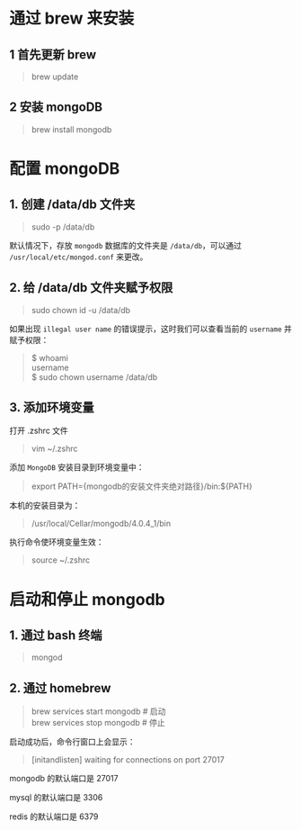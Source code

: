 # 通过 brew 来安装

## 1 首先更新 brew 

> brew update

## 2 安装 mongoDB

> brew install mongodb

# 配置 mongoDB

## 1. 创建 /data/db 文件夹

> sudo -p /data/db

默认情况下，存放 `mongodb` 数据库的文件夹是 `/data/db`，可以通过 `/usr/local/etc/mongod.conf` 来更改。

## 2. 给 /data/db 文件夹赋予权限

> sudo chown id -u /data/db

如果出现 `illegal user name` 的错误提示，这时我们可以查看当前的 `username` 并赋予权限：

> $ whoami    
> username  
> $ sudo chown username /data/db

## 3. 添加环境变量

打开 .zshrc 文件

> vim ~/.zshrc

添加 `MongoDB` 安装目录到环境变量中：

> export PATH={mongodb的安装文件夹绝对路径}/bin:${PATH}

本机的安装目录为：

> /usr/local/Cellar/mongodb/4.0.4_1/bin

执行命令使环境变量生效：

> source ~/.zshrc


# 启动和停止 mongodb

## 1. 通过 bash 终端

> mongod

## 2. 通过 homebrew

> brew services start mongodb                 # 启动   
> brew services stop mongodb                  # 停止

启动成功后，命令行窗口上会显示：

> [initandlisten] waiting for connections on port 27017

mongodb 的默认端口是 27017

mysql 的默认端口是 3306

redis 的默认端口是 6379